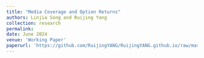 ```yaml
---
title: "Media Coverage and Option Returns"
authors: Linjia Song and Ruijing Yang
collection: research
permalink: 
date: June 2024
venue: 'Working Paper'
paperurl: 'https://github.com/RuijingYANG/RuijingYANG.github.io/raw/master/files/Media_Coverage_and_Option_Returns.pdf'
---
```

